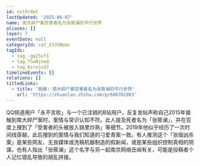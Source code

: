 ```yaml
---
id: vst6r8wt
lastUpdated: '2025-06-07'
name: 南大碎尸案受害者名为张筱澜的平行世界
aliases: []
layer: 7
eventDate: null
categoryId: cat_X3JSNomc
tagIds:
  - tag_-gq2Svf1
  - tag_fSwNjnwQ
  - tag_6irejv37
timelineEvents: []
relations: []
titledLinks:
  - title: '链接: 南大碎尸案受害者名为张筱澜的平行世界'
    url: 'https://zhuanlan.zhihu.com/p/686392883'
---
```

QQ频道用户「永不言败」与一个已注销的B站用户，反复发帖声称自己2015年接触到南大碎尸案时，案情与常识认知不符。此人提及死者名为「张筱澜」，并在百度上搜到了「受害者的头被放入锅里炒熟」等细节。2019年他似乎经历了一次时间线穿越，此后搜到的案情与我们知道的刁爱青案一致。有人推测这个「张版凶杀案」是某些网友、无良媒体或洗稿机器制造的假新闻，或是某些组织控制真相的阴谋。也有人指出「张筱澜」这个名字与另一起南京网络丑闻有关，可能是投稿者个人记忆错乱导致的胡乱拼接。

